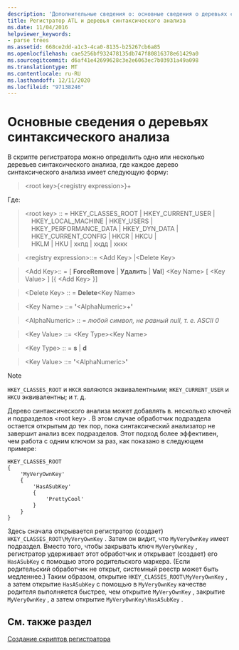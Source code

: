 ```yaml
---
description: 'Дополнительные сведения о: основные сведения о деревьях синтаксического анализа'
title: Регистратор ATL и деревья синтаксического анализа
ms.date: 11/04/2016
helpviewer_keywords:
- parse trees
ms.assetid: 668ce2dd-a1c3-4ca0-8135-b25267cb6a85
ms.openlocfilehash: cae5256bf932478135db747f80816378e61429a0
ms.sourcegitcommit: d6af41e42699628c3e2e6063ec7b03931a49a098
ms.translationtype: MT
ms.contentlocale: ru-RU
ms.lasthandoff: 12/11/2020
ms.locfileid: "97138246"
---
```

# <a name="understanding-parse-trees"></a>Основные сведения о деревьях синтаксического анализа

В скрипте регистратора можно определить одно или несколько деревьев синтаксического анализа, где каждое дерево синтаксического анализа имеет следующую форму:

> \<root key>{\<registry expression>}+

Где:

> \<root key> :: = HKEY_CLASSES_ROOT \| HKEY_CURRENT_USER \|\
> &emsp;HKEY_LOCAL_MACHINE \| HKEY_USERS \|\
> &emsp;HKEY_PERFORMANCE_DATA \| HKEY_DYN_DATA \|\
> &emsp;HKEY_CURRENT_CONFIG \| HKCR \| HKCU \|\
> &emsp;HKLM \| HKU \| хкпд \| хкдд \| хккк

> \<registry expression>::= \<Add Key> \|\<Delete Key>

> \<Add Key>:: = \[ **ForceRemove** \| **Удалить** \| **Val**] \<Key Name> [ \<Key Value> ] [{ \<Add Key> }]

> \<Delete Key> :: = **Delete**\<Key Name>

> \<Key Name> ::= **'**\<AlphaNumeric>+**'**

> \<AlphaNumeric> :: = *любой символ, не равный null, т. е. ASCII 0*

> \<Key Value> ::= \<Key Type>\<Key Name>

> \<Key Type> :: = **s** \| **d**

> \<Key Value> ::= **'**\<AlphaNumeric>**'**

> [!NOTE]
> `HKEY_CLASSES_ROOT` и `HKCR` являются эквивалентными; `HKEY_CURRENT_USER` и `HKCU` эквивалентны; и т. д.

Дерево синтаксического анализа может добавлять в. несколько ключей и подразделов \<root key> . В этом случае обработчик подраздела остается открытым до тех пор, пока синтаксический анализатор не завершит анализ всех подразделов. Этот подход более эффективен, чем работа с одним ключом за раз, как показано в следующем примере:

```rgs
HKEY_CLASSES_ROOT
{
    'MyVeryOwnKey'
    {
        'HasASubKey'
        {
            'PrettyCool'
        }
    }
}
```

Здесь сначала открывается регистратор (создает) `HKEY_CLASSES_ROOT\MyVeryOwnKey` . Затем он видит, что `MyVeryOwnKey` имеет подраздел. Вместо того, чтобы закрывать ключ `MyVeryOwnKey` , регистратор удерживает этот обработчик и открывает (создает) его `HasASubKey` с помощью этого родительского маркера. (Если родительский обработчик не открыт, системный реестр может быть медленнее.) Таким образом, открытие `HKEY_CLASSES_ROOT\MyVeryOwnKey` , а затем открытие `HasASubKey` с помощью в `MyVeryOwnKey` качестве родителя выполняется быстрее, чем открытие `MyVeryOwnKey` , закрытие `MyVeryOwnKey` , а затем открытие `MyVeryOwnKey\HasASubKey` .

## <a name="see-also"></a>См. также раздел

[Создание скриптов регистратора](../atl/creating-registrar-scripts.md)
